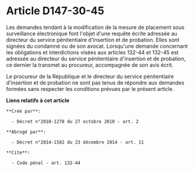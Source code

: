 # Article D147-30-45

Les demandes tendant à la modification de la mesure de placement sous surveillance électronique font l'objet d'une requête
écrite adressée au directeur du service pénitentiaire d'insertion et de probation. Elles sont signées du condamné ou de son
avocat. Lorsqu'une demande concernant les obligations et interdictions visées aux articles 132-44 et 132-45 est adressée au
directeur du service pénitentiaire d'insertion et de probation, ce dernier la transmet au procureur, accompagnée de son avis
écrit. 

Le procureur de la République et le directeur du service pénitentiaire d'insertion et de probation ne sont pas tenus de
répondre aux demandes formées sans respecter les conditions prévues par le présent article.

**Liens relatifs à cet article**

	**Créé par**:

	  - Décret n°2010-1278 du 27 octobre 2010 - art. 2

	**Abrogé par**:

	  - Décret n°2014-1582 du 23 décembre 2014 - art. 11

	**Cite**:

	  - Code pénal - art. 132-44
